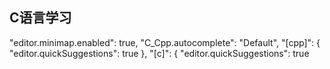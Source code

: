 ## C语言学习

"editor.minimap.enabled": true,
    "C_Cpp.autocomplete": "Default",
  "[cpp]":
     {
   "editor.quickSuggestions": true
    },
    "[c]": {
  "editor.quickSuggestions": true

